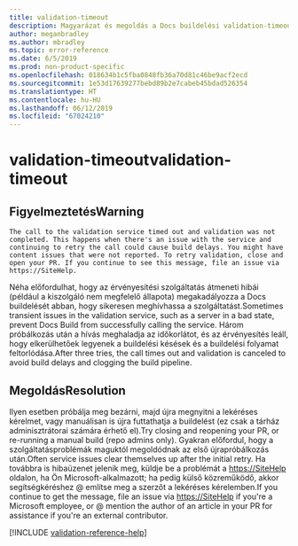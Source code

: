 ```yaml
---
title: validation-timeout
description: Magyarázat és megoldás a Docs buildelési validation-timeout (ellenőrzés-időtúllépés) problémájára
author: meganbradley
ms.author: mbradley
ms.topic: error-reference
ms.date: 6/5/2019
ms.prod: non-product-specific
ms.openlocfilehash: 018634b1c5fba0848fb36a70d81c46be9acf2ecd
ms.sourcegitcommit: 1e53d17639277bebd89b2e7cabeb45bdad526354
ms.translationtype: HT
ms.contentlocale: hu-HU
ms.lasthandoff: 06/12/2019
ms.locfileid: "67024210"
---
```

# <a name="validation-timeout"></a><span data-ttu-id="bbb32-103">validation-timeout</span><span class="sxs-lookup"><span data-stu-id="bbb32-103">validation-timeout</span></span>

## <a name="warning"></a><span data-ttu-id="bbb32-104">Figyelmeztetés</span><span class="sxs-lookup"><span data-stu-id="bbb32-104">Warning</span></span>

`The call to the validation service timed out and validation was not completed. This happens when there's an issue with the service and continuing to retry the call could cause build delays. You might have content issues that were not reported. To retry validation, close and open your PR. If you continue to see this message, file an issue via https://SiteHelp.`

<span data-ttu-id="bbb32-105">Néha előfordulhat, hogy az érvényesítési szolgáltatás átmeneti hibái (például a kiszolgáló nem megfelelő állapota) megakadályozza a Docs buildelését abban, hogy sikeresen meghívhassa a szolgáltatást.</span><span class="sxs-lookup"><span data-stu-id="bbb32-105">Sometimes transient issues in the validation service, such as a server in a bad state, prevent Docs Build from successfully calling the service.</span></span> <span data-ttu-id="bbb32-106">Három próbálkozás után a hívás meghaladja az időkorlátot, és az érvényesítés leáll, hogy elkerülhetőek legyenek a buildelési késések és a buildelési folyamat feltorlódása.</span><span class="sxs-lookup"><span data-stu-id="bbb32-106">After three tries, the call times out and validation is canceled to avoid build delays and clogging the build pipeline.</span></span>

## <a name="resolution"></a><span data-ttu-id="bbb32-107">Megoldás</span><span class="sxs-lookup"><span data-stu-id="bbb32-107">Resolution</span></span>

<span data-ttu-id="bbb32-108">Ilyen esetben próbálja meg bezárni, majd újra megnyitni a lekéréses kérelmet, vagy manuálisan is újra futtathatja a buildelést (ez csak a tárház adminisztrátorai számára érhető el).</span><span class="sxs-lookup"><span data-stu-id="bbb32-108">Try closing and reopening your PR, or re-running a manual build (repo admins only).</span></span> <span data-ttu-id="bbb32-109">Gyakran előfordul, hogy a szolgáltatásproblémák maguktól megoldódnak az első újrapróbálkozás után.</span><span class="sxs-lookup"><span data-stu-id="bbb32-109">Often service issues clear themselves up after the initial retry.</span></span> <span data-ttu-id="bbb32-110">Ha továbbra is hibaüzenet jelenik meg, küldje be a problémát a [https://SiteHelp](https://SiteHelp) oldalon, ha Ön Microsoft-alkalmazott; ha pedig külső közreműködő, akkor segítségkéréshez @ említse meg a szerzőt a lekéréses kérelemben.</span><span class="sxs-lookup"><span data-stu-id="bbb32-110">If you continue to get the message, file an issue via [https://SiteHelp](https://SiteHelp) if you're a Microsoft employee, or @ mention the author of an article in your PR for assistance if you're an external contributor.</span></span>

<!--make sure to add this file to your includes folder and verify the path-->
[!INCLUDE [validation-reference-help](includes/validation-reference-help.md)]
